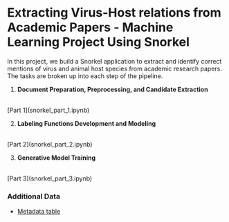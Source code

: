 # Extracting Virus-Host relations from Academic Papers - Machine Learning Project Using Snorkel

In this project, we build a Snorkel application to extract and identify correct mentions of virus and animal host species from academic research papers. The tasks are broken up into each step of the pipeline. 

1. **Document Preparation, Preprocessing, and Candidate Extraction**
<br>
[Part 1](snorkel_part_1.ipynb)

2. **Labeling Functions Development and Modeling**
<br>
[Part 2](snorkel_part_2.ipynb)

3. **Generative Model Training**
<br>
[Part 3](snorkel_part_3.ipynb)

### Additional Data
- [Metadata table](https://github.com/EricaXia/snorkel/blob/master/metadata.tsv) 


